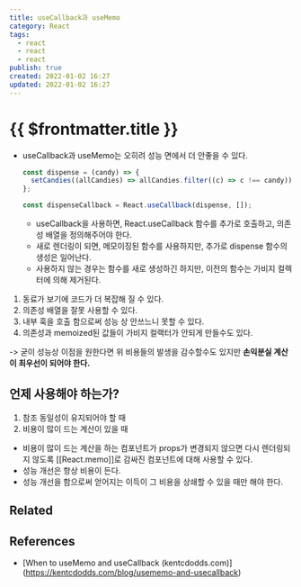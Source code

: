 ```yaml
---
title: useCallback과 useMemo
category: React
tags:
  - react
  - react
  - react
publish: true
created: 2022-01-02 16:27
updated: 2022-01-02 16:27
---
```


# {{ $frontmatter.title }}

- useCallback과 useMemo는 오히려 성능 면에서 더 안좋을 수 있다.

  ```js
  const dispense = (candy) => {
  	setCandies((allCandies) => allCandies.filter((c) => c !== candy));
  };

  const dispenseCallback = React.useCallback(dispense, []);
  ```

  - useCallback을 사용하면, React.useCallback 함수를 추가로 호출하고, 의존성 배열을 정의해주어야 한다.
  - 새로 렌더링이 되면, 메모이징된 함수를 사용하지만, 추가로 dispense 함수의 생성은 일어난다.
  - 사용하지 않는 경우는 함수를 새로 생성하긴 하지만, 이전의 함수는 가비지 컬렉터에 의해 제거된다.

1. 동료가 보기에 코드가 더 복잡해 질 수 있다.
2. 의존성 배열을 잘못 사용할 수 있다.
3. 내부 훅을 호출 함으로써 성능 상 안쓰느니 못할 수 있다.
4. 의존성과 memoized된 값들이 가비지 컬랙터가 안되게 만들수도 있다.

-> 굳이 성능상 이점을 원한다면 위 비용들의 발생을 감수할수도 있지만 **손익분실 계산이 최우선이 되어야 한다.**

## 언제 사용해야 하는가?

1. 참조 동일성이 유지되어야 할 때
2. 비용이 많이 드는 계산이 있을 때

- 비용이 많이 드는 계산을 하는 컴포넌트가 props가 변경되지 않으면 다시 렌더링되지 않도록 [[React.memo]]로 감싸진 컴포넌트에 대해 사용할 수 있다.
- 성능 개선은 항상 비용이 든다.
- 성능 개선을 함으로써 얻어지는 이득이 그 비용을 상쇄할 수 있을 때만 해야 한다.

## Related

## References

- [When to useMemo and[]() useCallback (kentcdodds.com)](https://kentcdodds.com/blog/usememo-and-usecallback)
